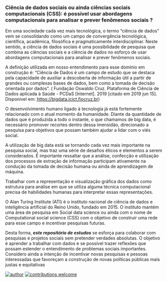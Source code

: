 ### Ciência de dados sociais ou ainda ciências sociais computacionais (CSS): é possível usar abordagens computacionais para analisar e prever fenômenos sociais ?

Em uma sociedade cada vez mais tecnológica, o termo “ciência de dados” vem se consolidando como um campo de convergência tecnológica, científica, acadêmica, filosófica e pragmaticamente interdisciplinar. Neste sentido, a ciência de dados sociais é uma possibilidade de pesquisa que combina as ciências sociais e a ciência de dados no esforço de usar abordagens computacionais para analisar e prever fenômenos sociais.

A definição utilizada em nosso entendimento para esse domínio em construção é: “Ciência de Dados é um campo de estudo que se destaca pela capacidade de auxiliar a descoberta de informação útil a partir de grandes ou complexas bases de dados, bem como a tomada de decisão orientada por dados”. ( Fundação Oswaldo Cruz. Plataforma de Ciência de Dados aplicada à Saúde - PCDaS [Internet]. 2019 [citado em 2019 jun 15]. Disponível em: https://bigdata.icict.fiocruz.br)

O desenvolvimento humano ligado à tecnologia já está fortemente relacionado com o atual momento da humanidade. Diante da quantidade de dados que é produzida a todo o instante, o que chamamos de big data, é necessário promover recortes dentro dessa imensidão, direcionado a pesquisa para objetivos que possam também ajudar a lidar com o viés social.

A utilização de big data está se tornando cada vez mais importante na pesquisa social, mas traz uma série de desafios éticos e elementos a serem considerados. É importante ressaltar que a análise, confecção e utilização dos processos de extração de informação participam ativamente na condução da tomada de decisão humana ou ainda de aprendizagem de máquina.

Trabalhar com a representação e visualização gráfica dos dados como estrutura para análise em que se utiliza alguma técnica computacional precisa de habilidades humanas para interpretar essas representações.

O Alan Turing Institute (ATI) é o instituto nacional de ciência de dados e inteligência artificial do Reino Unido, fundado em 2015. O instituto mantém uma área de pesquisa em Social data science ou ainda com o nome de Computational social science (CSS) com o objetivo de construir uma rede para esse campo e incentivar pesquisas futuras.

Desta forma, ***este repositório de estudos*** se esforça para colaborar com pesquisas e projetos sociais sem pretender verdades absolutas. O objetivo é aprender a trabalhar com dados e se possível trazer reflexões que possam estender o entendimento de problemas sociais importantes. Considero ainda a intenção de incentivar novas pesquisas e pessoas interessadas que favoreçam a construção de novas políticas públicas mais justas e equitativas

[![author](https://img.shields.io/badge/author-ThiagoPrado-blue.svg)](https://www.linkedin.com/in/thiago-de-almeida-prado-2a53601b9) 
[![contributions welcome](https://img.shields.io/badge/contributions-welcome-brightgreen.svg?style=flat)](https://github.com/thiagoaprado22)
